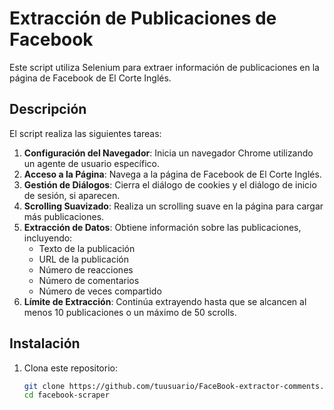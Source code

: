 # Extracción de Publicaciones de Facebook

Este script utiliza Selenium para extraer información de publicaciones en la página de Facebook de El Corte Inglés.

## Descripción

El script realiza las siguientes tareas:

1. **Configuración del Navegador**: Inicia un navegador Chrome utilizando un agente de usuario específico.
2. **Acceso a la Página**: Navega a la página de Facebook de El Corte Inglés.
3. **Gestión de Diálogos**: Cierra el diálogo de cookies y el diálogo de inicio de sesión, si aparecen.
4. **Scrolling Suavizado**: Realiza un scrolling suave en la página para cargar más publicaciones.
5. **Extracción de Datos**: Obtiene información sobre las publicaciones, incluyendo:
   - Texto de la publicación
   - URL de la publicación
   - Número de reacciones
   - Número de comentarios
   - Número de veces compartido
6. **Límite de Extracción**: Continúa extrayendo hasta que se alcancen al menos 10 publicaciones o un máximo de 50 scrolls.

## Instalación

1. Clona este repositorio:
   ```bash
   git clone https://github.com/tuusuario/FaceBook-extractor-comments.git
   cd facebook-scraper
